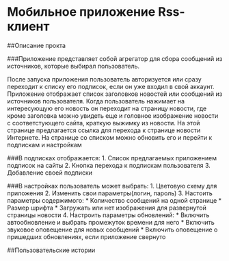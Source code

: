 # Мобильное приложение Rss-клиент

##Описание прокта

###Приложение представляет собой агрегатор для сбора сообщений из источников, которые выбирал пользователь.

После запуска приложения пользователь авторизуется или сразу переходит к списку его подписок, если он уже входил в свой аккаунт.
Приложение отображает список заголовков новостей или сообщений из источников пользователя. Когда пользователь нажимает на интересующую его новость он переходит на страницу новости, где кроме заголовка можно увидеть еще и головное изображение новости с соответстующего сайта, краткую выжимку из новости. На этой странице предлагается ссылка для перехода к странице новости Интернете.
На странице со списком можно обновить его и перейти к подпискам и настройкам

###В подписках отображается: 
	1. Cписок предлагаемых приложением подписок на сайты
	2. Кнопка перехода к подпискам пользователя
	3. Добавление своей подписки

###В настройках пользователь может выбрать:
	1. Цветовую схему для приложения
	2. Изменить свои параметры(логин, пароль)
	3. Настоить параметры содержимого:
		* Количество сообщений на одной странице
		* Размер шрифта
		* Загружать или нет изображения для развернутой страницы новости
	4. Настроить параметры обновлений:
		* Включить автообновление и выбрать промежуток времени для него
		* Включить звуковое оповещение для новых сообщений
		* Включить оповещение о пришедших обновлениях, если приложение свернуто
		
##Пользовательские истории